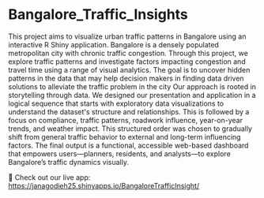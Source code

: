 # Bangalore_Traffic_Insights

This project aims to visualize urban traffic patterns in Bangalore using an interactive R Shiny application. Bangalore is a densely populated metropolitan city with chronic traffic congestion. Through this project, we explore traffic patterns and investigate factors impacting congestion and travel time using a range of visual analytics. The goal is to uncover hidden patterns in the data that may help decision makers in finding data driven solutions to alleviate the traffic problem in the city
Our approach is rooted in storytelling through data. We designed our presentation and application in a logical sequence that starts with exploratory data visualizations to understand the dataset's structure and relationships. This is followed by a focus on compliance, traffic patterns, roadwork influence, year-on-year trends, and weather impact. This structured order was chosen to gradually shift from general traffic behavior to external and long-term influencing factors.
The final output is a functional, accessible web-based dashboard that empowers users—planners, residents, and analysts—to explore Bangalore’s traffic dynamics visually.

🔗 Check out our live app: https://janagodieh25.shinyapps.io/BangaloreTrafficInsight/

